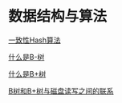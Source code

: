# 数据结构与算法

[一致性Hash算法](./subfile/_1一致性Hash算法.md)

[什么是B-树](./subfile/_2什么是B-树.md)

[什么是B+树](./subfile/_3什么是B+树.md)

[B树和B+树与磁盘读写之间的联系](./subfile/_4B树和B+树与磁盘读写之间的联系.md)

